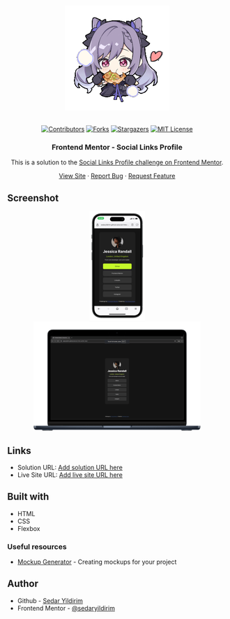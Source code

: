 <br />
<div align="center">
    <img src="./assets/resources/imgs/200w.gif" alt="Logo">
  </a>
  <br />
  <br />

[![Contributors][contributors-shield]][contributors-url]
[![Forks][forks-shield]][forks-url]
[![Stargazers][stars-shield]][stars-url]
[![MIT License][license-shield]][license-url]

<h3 align="center">Frontend Mentor - Social Links Profile</h3>


This is a solution to the [Social Links Profile challenge on Frontend Mentor](https://www.frontendmentor.io/challenges/social-links-profile-UG32l9m6dQ).

  <p align="center">   
    <a href="https://sedaryildirim.github.io/social-links-profile-main/">View Site</a>
    ·
    <a href="https://github.com/sedaryildirim/social-links-profile-main/issues">Report Bug</a>
    ·
    <a href="https://github.com/sedaryildirim/social-links-profile-main/issues">Request Feature</a>
  </p>
</div>

## Screenshot

<div align="center">

![Mobile](./assets/resources/imgs/mobile.png)
![Desktop](./assets/resources/imgs/desktop.png)
</div>

## Links

- Solution URL: [Add solution URL here](https://github.com/sedaryildirim/social-links-profile-main)
- Live Site URL: [Add live site URL here](https://sedaryildirim.github.io/social-links-profile-main/)

## Built with

- HTML
- CSS
- Flexbox

### Useful resources

- [Mockup Generator](https://mockuphone.com/) - Creating mockups for your project

## Author

- Github - [Sedar Yildirim](https://github.com/sedaryildirim)
- Frontend Mentor - [@sedaryildirim](https://www.frontendmentor.io/profile/sedaryildirim)

<!-- MARKDOWN LINKS & IMAGES -->
<!-- https://www.markdownguide.org/basic-syntax/#reference-style-links -->
[contributors-shield]: https://img.shields.io/github/contributors/sedaryildirim/social-links-profile-main.svg?style=for-the-badge
[contributors-url]: https://github.com/sedaryildirim/social-links-profile-main/graphs/contributors
[forks-shield]: https://img.shields.io/github/forks/sedaryildirim/social-links-profile-main.svg?style=for-the-badge
[forks-url]: https://github.com/sedaryildirim/social-links-profile-main/network/members
[stars-shield]: https://img.shields.io/github/stars/sedaryildirim/social-links-profile-main.svg?style=for-the-badge
[stars-url]: https://github.com/sedaryildirim/social-links-profile-main/stargazers
[license-shield]: https://img.shields.io/github/license/sedaryildirim/social-links-profile-main.svg?style=for-the-badge
[license-url]: https://github.com/sedaryildirim/social-links-profile-main/blob/main/LICENSE.txt
[product-screenshot]: imgs/screenshot.png
